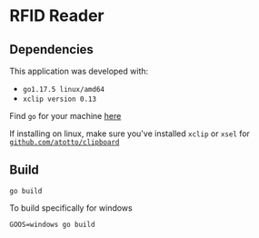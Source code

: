 # RFID Reader

## Dependencies

This application was developed with:
- `go1.17.5 linux/amd64`
- `xclip version 0.13`

Find `go` for your machine [here](https://go.dev/dl/)

If installing on linux, make sure you've installed `xclip` or `xsel` for [`github.com/atotto/clipboard`](https://github.com/atotto/clipboard)

## Build

`go build`

To build specifically for windows

`GOOS=windows go build`

